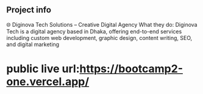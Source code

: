 ## Project info

🌐 Diginova Tech Solutions – Creative Digital Agency
What they do:
Diginova Tech is a digital agency based in Dhaka, offering end-to-end services including custom web development, graphic design, content writing, SEO, and digital marketing 

# public live url:https://bootcamp2-one.vercel.app/
